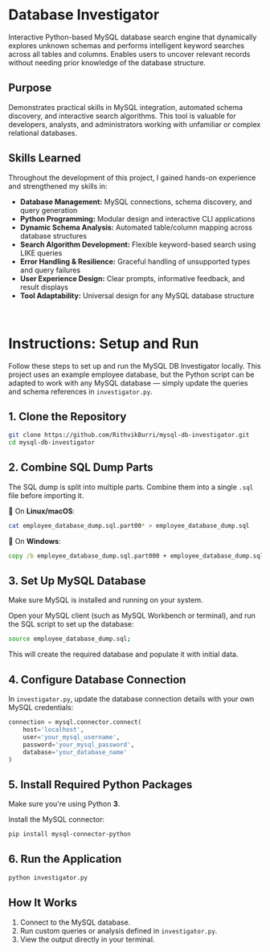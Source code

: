 # Database Investigator
Interactive Python-based MySQL database search engine that dynamically explores unknown schemas and performs intelligent keyword searches across all tables and columns. Enables users to uncover relevant records without needing prior knowledge of the database structure.

## Purpose
Demonstrates practical skills in MySQL integration, automated schema discovery, and interactive search algorithms. This tool is valuable for developers, analysts, and administrators working with unfamiliar or complex relational databases.

## Skills Learned
Throughout the development of this project, I gained hands-on experience and strengthened my skills in:

* **Database Management:** MySQL connections, schema discovery, and query generation  
* **Python Programming:** Modular design and interactive CLI applications  
* **Dynamic Schema Analysis:** Automated table/column mapping across database structures  
* **Search Algorithm Development:** Flexible keyword-based search using LIKE queries  
* **Error Handling & Resilience:** Graceful handling of unsupported types and query failures  
* **User Experience Design:** Clear prompts, informative feedback, and result displays  
* **Tool Adaptability:** Universal design for any MySQL database structure
<br>

# Instructions: Setup and Run

Follow these steps to set up and run the MySQL DB Investigator locally.
This project uses an example employee database, but the Python script can be adapted to work with any MySQL database — simply update the queries and schema references in `investigator.py`.

## 1. Clone the Repository

```bash
git clone https://github.com/RithvikBurri/mysql-db-investigator.git
cd mysql-db-investigator
```

## 2. Combine SQL Dump Parts

The SQL dump is split into multiple parts. Combine them into a single `.sql` file before importing it.

🔹 On **Linux/macOS**:

```bash
cat employee_database_dump.sql.part00* > employee_database_dump.sql
```

🔹 On **Windows**:

```cmd
copy /b employee_database_dump.sql.part000 + employee_database_dump.sql.part001 + employee_database_dump.sql.part002 + employee_database_dump.sql.part003 + employee_database_dump.sql.part004 + employee_database_dump.sql.part005 + employee_database_dump.sql.part006 employee_database_dump.sql
```

## 3. Set Up MySQL Database

Make sure MySQL is installed and running on your system.

Open your MySQL client (such as MySQL Workbench or terminal), and run the SQL script to set up the database:

```bash
source employee_database_dump.sql;
```

This will create the required database and populate it with initial data.

## 4. Configure Database Connection

In `investigator.py`, update the database connection details with your own MySQL credentials:

```python
connection = mysql.connector.connect(
    host='localhost',
    user='your_mysql_username',
    password='your_mysql_password',
    database='your_database_name'
)
```

## 5. Install Required Python Packages

Make sure you're using Python **3**.

Install the MySQL connector:

```bash
pip install mysql-connector-python
```

## 6. Run the Application

```bash
python investigator.py
```

## How It Works

1. Connect to the MySQL database.
2. Run custom queries or analysis defined in `investigator.py`.
3. View the output directly in your terminal.
